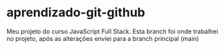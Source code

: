 # aprendizado-git-github
Meu projeto do curso JavaScript Full Stack. Esta branch foi onde trabalhei no projeto, após as alterações enviei para a branch principal (main)
